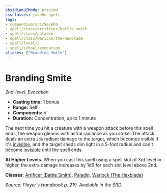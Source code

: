 ```yaml
---
obsidianUIMode: preview
cssclasses: json5e-spell
tags:
- compendium/src/5e/phb
- spell/class/artificer/battle-smith
- spell/class/paladin
- spell/class/warlock/the-hexblade
- spell/level/2
- spell/school/evocation
aliases: ["Branding Smite"]
---
```

# Branding Smite
*2nd-level, Evocation*  

- **Casting time:** 1 bonus
- **Range:** Self
- **Components:** V
- **Duration:** Concentration, up to 1 minute

The next time you hit a creature with a weapon attack before this spell ends, the weapon gleams with astral radiance as you strike. The attack deals an extra `2d6` radiant damage to the target, which becomes visible if it's [invisible](2.%20GM%20Tools/Misc%20DND%20Handbook/compendium/rules/conditions.md#invisible), and the target sheds dim light in a 5-foot radius and can't become [invisible](2.%20GM%20Tools/Misc%20DND%20Handbook/compendium/rules/conditions.md#invisible) until the spell ends.

**At Higher Levels.** When you cast this spell using a spell slot of 3rd level or higher, the extra damage increases by 1d6 for each slot level above 2nd.

**Classes**: [Artificer (Battle Smith)](/compendium/classes/artificer-battle-smith-tce.md), [Paladin](/compendium/classes/paladin.md), [Warlock (The Hexblade)](/compendium/classes/warlock-the-hexblade-xge.md)

*Source: Player's Handbook p. 219. Available in the SRD.*